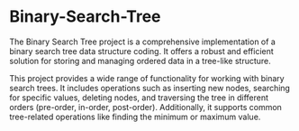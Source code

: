# Binary-Search-Tree
The Binary Search Tree project is a comprehensive implementation of a binary search tree data structure coding. 
It offers a robust and efficient solution for storing and managing ordered data in a tree-like structure.

This project provides a wide range of functionality for working with binary search trees.
It includes operations such as inserting new nodes, searching for specific values, deleting nodes, 
and traversing the tree in different orders (pre-order, in-order, post-order). 
Additionally, it supports common tree-related operations like finding the minimum or maximum value.
